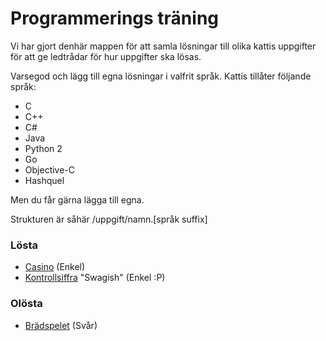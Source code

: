Programmerings träning
=========================

Vi har gjort denhär mappen för att samla lösningar till olika kattis uppgifter 
för att ge ledtrådar för hur uppgifter ska lösas.

Varsegod och lägg till egna lösningar i valfrit språk.
Kattis tillåter följande språk:
* C
* C++
* C# 
* Java 
* Python 2 
* Go 
* Objective-C
* Hashquel

Men du får gärna lägga till egna.

Strukturen är såhär /uppgift/namn.[språk suffix]

### Lösta

 - [Casino](https://po.scrool.se/problems/casino) (Enkel)
 - [Kontrollsiffra](https://po.scrool.se/problems/kontrollsiffra ) "Swagish" (Enkel :P)

### Olösta

 - [Brädspelet](https://po.scrool.se/problem?aid=179) (Svår)
